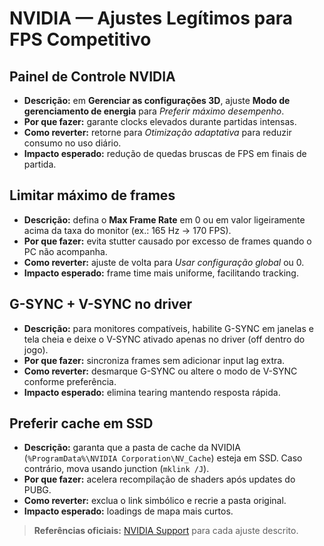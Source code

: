 # NVIDIA — Ajustes Legítimos para FPS Competitivo

## Painel de Controle NVIDIA
- **Descrição:** em **Gerenciar as configurações 3D**, ajuste **Modo de gerenciamento de energia** para *Preferir máximo desempenho*.  
- **Por que fazer:** garante clocks elevados durante partidas intensas.  
- **Como reverter:** retorne para *Otimização adaptativa* para reduzir consumo no uso diário.  
- **Impacto esperado:** redução de quedas bruscas de FPS em finais de partida.

## Limitar máximo de frames
- **Descrição:** defina o **Max Frame Rate** em 0 ou em valor ligeiramente acima da taxa do monitor (ex.: 165 Hz -> 170 FPS).  
- **Por que fazer:** evita stutter causado por excesso de frames quando o PC não acompanha.  
- **Como reverter:** ajuste de volta para *Usar configuração global* ou 0.  
- **Impacto esperado:** frame time mais uniforme, facilitando tracking.

## G-SYNC + V-SYNC no driver
- **Descrição:** para monitores compatíveis, habilite G-SYNC em janelas e tela cheia e deixe o V-SYNC ativado apenas no driver (off dentro do jogo).  
- **Por que fazer:** sincroniza frames sem adicionar input lag extra.  
- **Como reverter:** desmarque G-SYNC ou altere o modo de V-SYNC conforme preferência.  
- **Impacto esperado:** elimina tearing mantendo resposta rápida.

## Preferir cache em SSD
- **Descrição:** garanta que a pasta de cache da NVIDIA (`%ProgramData%\NVIDIA Corporation\NV_Cache`) esteja em SSD. Caso contrário, mova usando junction (`mklink /J`).  
- **Por que fazer:** acelera recompilação de shaders após updates do PUBG.  
- **Como reverter:** exclua o link simbólico e recrie a pasta original.  
- **Impacto esperado:** loadings de mapa mais curtos.

> **Referências oficiais:** [NVIDIA Support](https://nvidia.com/en-us/geforce/guides/) para cada ajuste descrito.
